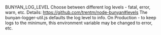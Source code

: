 BUNYAN_LOG_LEVEL Choose between different log levels - fatal, error, warn, etc. Details: https://github.com/trentm/node-bunyan#levels
The bunyan-logger-util.js defaults the log level to info. On Production - to keep logs to the minimum, this environment variable may be changed to error, etc.
